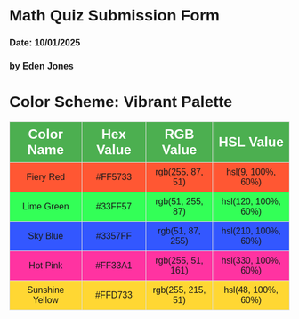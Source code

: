 <html lang="en">
<h1>Math Quiz Submission Form</h1>
<h3>Date: 10/01/2025</h3>
<h3> by Eden Jones</h3>
<head>
    <meta charset="UTF-8">
    <meta name="viewport" content="width=device-width, initial-scale=1.0">
    <title>Color Scheme Table</title>
    <style>
        body {
            font-family: Arial, sans-serif;
        }
        table {
            width: 100%;
            border-collapse: collapse;
        }
        th {
            background-color: #4CAF50; /* Example header color */
            color: white;
            font-size: 1.5em;
            text-align: left;
            padding: 10px;
        }
        th, td {
            border: 1px solid #ddd;
            padding: 8px;
            text-align: center;
        }
        tr:nth-child(even) {
            background-color: #f2f2f2;
        }
        tr:hover {
            background-color: #ddd;
        }
    </style>
</head>
<body>

<h1 style="text-align: left;">Color Scheme: Vibrant Palette</h1>
<table>
    <thead>
        <tr>
            <th>Color Name</th>
            <th>Hex Value</th>
            <th>RGB Value</th>
            <th>HSL Value</th>
        </tr>
    </thead>
    <tbody>
        <tr style="background-color: #FF5733;">
            <td>Fiery Red</td>
            <td>#FF5733</td>
            <td>rgb(255, 87, 51)</td>
            <td>hsl(9, 100%, 60%)</td>
        </tr>
        <tr style="background-color: #33FF57;">
            <td>Lime Green</td>
            <td>#33FF57</td>
            <td>rgb(51, 255, 87)</td>
            <td>hsl(120, 100%, 60%)</td>
        </tr>
        <tr style="background-color: #3357FF;">
            <td>Sky Blue</td>
            <td>#3357FF</td>
            <td>rgb(51, 87, 255)</td>
            <td>hsl(210, 100%, 60%)</td>
        </tr>
        <tr style="background-color: #FF33A1;">
            <td>Hot Pink</td>
            <td>#FF33A1</td>
            <td>rgb(255, 51, 161)</td>
            <td>hsl(330, 100%, 60%)</td>
        </tr>
        <tr style="background-color: #FFD733;">
            <td>Sunshine Yellow</td>
            <td>#FFD733</td>
            <td>rgb(255, 215, 51)</td>
            <td>hsl(48, 100%, 60%)</td>
        </tr>
    </tbody>
</table>

</body>
</html>
